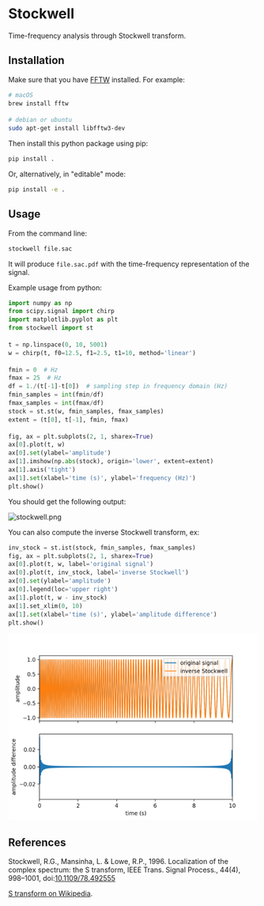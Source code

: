 # Stockwell

Time-frequency analysis through Stockwell transform.

## Installation

Make sure that you have [FFTW](http://www.fftw.org) installed.
For example:

```bash
# macOS
brew install fftw

# debian or ubuntu
sudo apt-get install libfftw3-dev
```

Then install this python package using pip:

```bash
pip install .
```

Or, alternatively, in "editable" mode:

```bash
pip install -e .
```

## Usage

From the command line:

```bash
stockwell file.sac
```

It will produce `file.sac.pdf` with the time-frequency representation of the signal.

Example usage from python:

```python
import numpy as np
from scipy.signal import chirp
import matplotlib.pyplot as plt
from stockwell import st

t = np.linspace(0, 10, 5001)
w = chirp(t, f0=12.5, f1=2.5, t1=10, method='linear')

fmin = 0  # Hz
fmax = 25  # Hz
df = 1./(t[-1]-t[0])  # sampling step in frequency domain (Hz)
fmin_samples = int(fmin/df)
fmax_samples = int(fmax/df)
stock = st.st(w, fmin_samples, fmax_samples)
extent = (t[0], t[-1], fmin, fmax)

fig, ax = plt.subplots(2, 1, sharex=True)
ax[0].plot(t, w)
ax[0].set(ylabel='amplitude')
ax[1].imshow(np.abs(stock), origin='lower', extent=extent)
ax[1].axis('tight')
ax[1].set(xlabel='time (s)', ylabel='frequency (Hz)')
plt.show()
```
You should get the following output:

![stockwell.png](stockwell.png)

You can also compute the inverse Stockwell transform, ex:

```python
inv_stock = st.ist(stock, fmin_samples, fmax_samples)
fig, ax = plt.subplots(2, 1, sharex=True)
ax[0].plot(t, w, label='original signal')
ax[0].plot(t, inv_stock, label='inverse Stockwell')
ax[0].set(ylabel='amplitude')
ax[0].legend(loc='upper right')
ax[1].plot(t, w - inv_stock)
ax[1].set_xlim(0, 10)
ax[1].set(xlabel='time (s)', ylabel='amplitude difference')
plt.show()
```
![inv_stockwell.png](inv_stockwell.png)


## References

Stockwell, R.G., Mansinha, L. & Lowe, R.P., 1996. Localization of the complex spectrum: the S transform, IEEE Trans. Signal Process., 44(4), 998–1001, doi:[10.1109/78.492555](https://doi.org/10.1109/78.492555)

[S transform on Wikipedia](https://en.wikipedia.org/wiki/S_transform).
